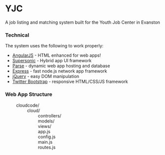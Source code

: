 # YJC

A job listing and matching system built for the Youth Job Center in Evanston


### Technical

The system uses the following to work properly:

* [AngularJS](https://angularjs.org/) - HTML enhanced for web apps!
* [Supersonic](http://www.appgyver.com/supersonic/ui) - Hybrid app UI framework
* [Parse](https://parse.com/) - dynamic web app hosting and database
* [Express](http://expressjs.com/) - fast node.js network app framework
* [jQuery](https://jquery.com/) - easy DOM manipulation
* [Twitter Bootstrap](http://getbootstrap.com/) - responsive HTML/CSS/JS framework


### Web App Structure
&nbsp;&nbsp;&nbsp;&nbsp;&nbsp;&nbsp;&nbsp;&nbsp;
cloudcode/   
    &nbsp;&nbsp;&nbsp;&nbsp;&nbsp;&nbsp;&nbsp;&nbsp;
    &nbsp;&nbsp;&nbsp;&nbsp;&nbsp;&nbsp;&nbsp;&nbsp;
    cloud/  
        &nbsp;&nbsp;&nbsp;&nbsp;&nbsp;&nbsp;&nbsp;&nbsp;
        &nbsp;&nbsp;&nbsp;&nbsp;&nbsp;&nbsp;&nbsp;&nbsp;
        &nbsp;&nbsp;&nbsp;&nbsp;&nbsp;&nbsp;&nbsp;&nbsp;
        controllers/  
        &nbsp;&nbsp;&nbsp;&nbsp;&nbsp;&nbsp;&nbsp;&nbsp;
        &nbsp;&nbsp;&nbsp;&nbsp;&nbsp;&nbsp;&nbsp;&nbsp;
        &nbsp;&nbsp;&nbsp;&nbsp;&nbsp;&nbsp;&nbsp;&nbsp;
        models/  
		&nbsp;&nbsp;&nbsp;&nbsp;&nbsp;&nbsp;&nbsp;&nbsp;
		&nbsp;&nbsp;&nbsp;&nbsp;&nbsp;&nbsp;&nbsp;&nbsp;
        &nbsp;&nbsp;&nbsp;&nbsp;&nbsp;&nbsp;&nbsp;&nbsp;
		views/  
		&nbsp;&nbsp;&nbsp;&nbsp;&nbsp;&nbsp;&nbsp;&nbsp;
		&nbsp;&nbsp;&nbsp;&nbsp;&nbsp;&nbsp;&nbsp;&nbsp;
        &nbsp;&nbsp;&nbsp;&nbsp;&nbsp;&nbsp;&nbsp;&nbsp;
		app.js  
		&nbsp;&nbsp;&nbsp;&nbsp;&nbsp;&nbsp;&nbsp;&nbsp;
		&nbsp;&nbsp;&nbsp;&nbsp;&nbsp;&nbsp;&nbsp;&nbsp;
        &nbsp;&nbsp;&nbsp;&nbsp;&nbsp;&nbsp;&nbsp;&nbsp;
		config.js  
		&nbsp;&nbsp;&nbsp;&nbsp;&nbsp;&nbsp;&nbsp;&nbsp;
		&nbsp;&nbsp;&nbsp;&nbsp;&nbsp;&nbsp;&nbsp;&nbsp;
        &nbsp;&nbsp;&nbsp;&nbsp;&nbsp;&nbsp;&nbsp;&nbsp;
		main.js  
		&nbsp;&nbsp;&nbsp;&nbsp;&nbsp;&nbsp;&nbsp;&nbsp;
		&nbsp;&nbsp;&nbsp;&nbsp;&nbsp;&nbsp;&nbsp;&nbsp;
        &nbsp;&nbsp;&nbsp;&nbsp;&nbsp;&nbsp;&nbsp;&nbsp;
		routes.js  
		